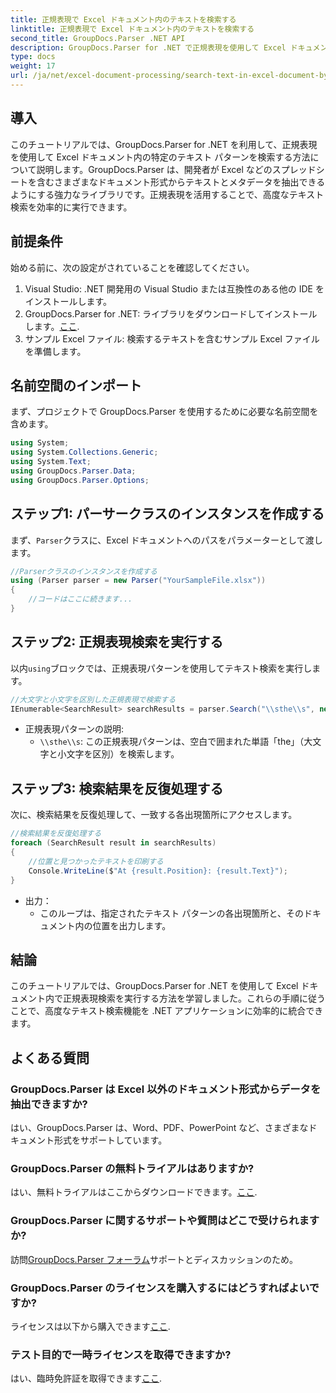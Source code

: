 ```yaml
---
title: 正規表現で Excel ドキュメント内のテキストを検索する
linktitle: 正規表現で Excel ドキュメント内のテキストを検索する
second_title: GroupDocs.Parser .NET API
description: GroupDocs.Parser for .NET で正規表現を使用して Excel ドキュメント内のテキストを検索する方法を学習します。高度なテキスト検索を効率的に実行します。
type: docs
weight: 17
url: /ja/net/excel-document-processing/search-text-in-excel-document-by-regular-expression/
---
```

## 導入
このチュートリアルでは、GroupDocs.Parser for .NET を利用して、正規表現を使用して Excel ドキュメント内の特定のテキスト パターンを検索する方法について説明します。GroupDocs.Parser は、開発者が Excel などのスプレッドシートを含むさまざまなドキュメント形式からテキストとメタデータを抽出できるようにする強力なライブラリです。正規表現を活用することで、高度なテキスト検索を効率的に実行できます。
## 前提条件
始める前に、次の設定がされていることを確認してください。
1. Visual Studio: .NET 開発用の Visual Studio または互換性のある他の IDE をインストールします。
2.  GroupDocs.Parser for .NET: ライブラリをダウンロードしてインストールします。[ここ](https://releases.groupdocs.com/parser/net/).
3. サンプル Excel ファイル: 検索するテキストを含むサンプル Excel ファイルを準備します。

## 名前空間のインポート
まず、プロジェクトで GroupDocs.Parser を使用するために必要な名前空間を含めます。
```csharp
using System;
using System.Collections.Generic;
using System.Text;
using GroupDocs.Parser.Data;
using GroupDocs.Parser.Options;
```
## ステップ1: パーサークラスのインスタンスを作成する
まず、`Parser`クラスに、Excel ドキュメントへのパスをパラメーターとして渡します。
```csharp
//Parserクラスのインスタンスを作成する
using (Parser parser = new Parser("YourSampleFile.xlsx"))
{
    //コードはここに続きます...
}
```
## ステップ2: 正規表現検索を実行する
以内`using`ブロックでは、正規表現パターンを使用してテキスト検索を実行します。
```csharp
//大文字と小文字を区別した正規表現で検索する
IEnumerable<SearchResult> searchResults = parser.Search("\\sthe\\s", new SearchOptions(true, false, true));
```
- 正規表現パターンの説明:
  - `\\sthe\\s`: この正規表現パターンは、空白で囲まれた単語「the」（大文字と小文字を区別）を検索します。
## ステップ3: 検索結果を反復処理する
次に、検索結果を反復処理して、一致する各出現箇所にアクセスします。
```csharp
//検索結果を反復処理する
foreach (SearchResult result in searchResults)
{
    //位置と見つかったテキストを印刷する
    Console.WriteLine($"At {result.Position}: {result.Text}");
}
```
- 出力：
  - このループは、指定されたテキスト パターンの各出現箇所と、そのドキュメント内の位置を出力します。

## 結論
このチュートリアルでは、GroupDocs.Parser for .NET を使用して Excel ドキュメント内で正規表現検索を実行する方法を学習しました。これらの手順に従うことで、高度なテキスト検索機能を .NET アプリケーションに効率的に統合できます。

## よくある質問
### GroupDocs.Parser は Excel 以外のドキュメント形式からデータを抽出できますか?
はい、GroupDocs.Parser は、Word、PDF、PowerPoint など、さまざまなドキュメント形式をサポートしています。
### GroupDocs.Parser の無料トライアルはありますか?
はい、無料トライアルはここからダウンロードできます。[ここ](https://releases.groupdocs.com/).
### GroupDocs.Parser に関するサポートや質問はどこで受けられますか?
訪問[GroupDocs.Parser フォーラム](https://forum.groupdocs.com/c/parser/17)サポートとディスカッションのため。
### GroupDocs.Parser のライセンスを購入するにはどうすればよいですか?
ライセンスは以下から購入できます[ここ](https://purchase.groupdocs.com/buy).
### テスト目的で一時ライセンスを取得できますか?
はい、臨時免許証を取得できます[ここ](https://purchase.groupdocs.com/temporary-license/).